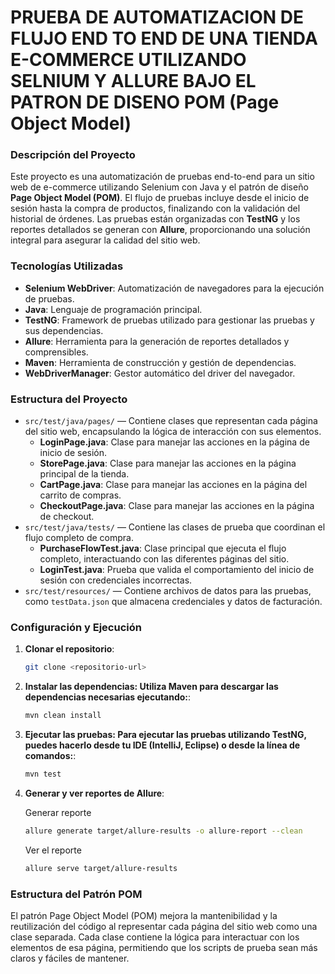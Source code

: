 
# PRUEBA DE AUTOMATIZACION DE FLUJO END TO END DE UNA TIENDA E-COMMERCE UTILIZANDO SELNIUM Y ALLURE BAJO EL PATRON DE DISENO POM (Page Object Model)

### Descripción del Proyecto

Este proyecto es una automatización de pruebas end-to-end para un sitio web de e-commerce utilizando Selenium con Java y el patrón de diseño **Page Object Model (POM)**. El flujo de pruebas incluye desde el inicio de sesión hasta la compra de productos, finalizando con la validación del historial de órdenes. Las pruebas están organizadas con **TestNG** y los reportes detallados se generan con **Allure**, proporcionando una solución integral para asegurar la calidad del sitio web.

### Tecnologías Utilizadas

- **Selenium WebDriver**: Automatización de navegadores para la ejecución de pruebas.
- **Java**: Lenguaje de programación principal.
- **TestNG**: Framework de pruebas utilizado para gestionar las pruebas y sus dependencias.
- **Allure**: Herramienta para la generación de reportes detallados y comprensibles.
- **Maven**: Herramienta de construcción y gestión de dependencias.
- **WebDriverManager**: Gestor automático del driver del navegador.

### Estructura del Proyecto

- `src/test/java/pages/` — Contiene clases que representan cada página del sitio web, encapsulando la lógica de interacción con sus elementos.
  - **LoginPage.java**: Clase para manejar las acciones en la página de inicio de sesión.
  - **StorePage.java**: Clase para manejar las acciones en la página principal de la tienda.
  - **CartPage.java**: Clase para manejar las acciones en la página del carrito de compras.
  - **CheckoutPage.java**: Clase para manejar las acciones en la página de checkout.
- `src/test/java/tests/` — Contiene las clases de prueba que coordinan el flujo completo de compra.
  - **PurchaseFlowTest.java**: Clase principal que ejecuta el flujo completo, interactuando con las diferentes páginas del sitio.
  - **LoginTest.java**: Prueba que valida el comportamiento del inicio de sesión con credenciales incorrectas.
- `src/test/resources/` — Contiene archivos de datos para las pruebas, como `testData.json` que almacena credenciales y datos de facturación.


### Configuración y Ejecución

1. **Clonar el repositorio**:
   ```sh
   git clone <repositorio-url>
   ```


2. **Instalar las dependencias: Utiliza Maven para descargar las dependencias necesarias ejecutando:**:
   
    ```sh
    mvn clean install
    ```


3. **Ejecutar las pruebas: Para ejecutar las pruebas utilizando TestNG, puedes hacerlo desde tu IDE (IntelliJ, Eclipse) o desde la línea de comandos:**:


    ```sh
    mvn test
    ```

    
4. **Generar y ver reportes de Allure**:

   Generar reporte
     ```sh
    allure generate target/allure-results -o allure-report --clean
     ```

    Ver el reporte
     ```sh
    allure serve target/allure-results
     ```


### Estructura del Patrón POM

El patrón Page Object Model (POM) mejora la mantenibilidad y la reutilización del código al representar cada página del sitio web como una clase separada. Cada clase contiene la lógica para interactuar con los elementos de esa página, permitiendo que los scripts de prueba sean más claros y fáciles de mantener.
     
